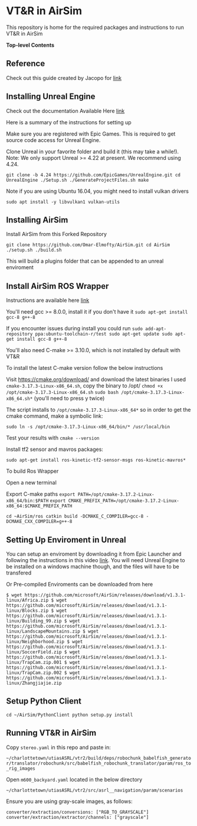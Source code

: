 
# VT&R in AirSim

This repository is home for the required packages and instructions to run VT&R in AirSim

**Top-level Contents**



## Reference

Check out this guide created by Jacopo  for [link](https://github.com/JacopoPan/a-minimalist-guide/blob/master/Part3-Using-AirSim.md)


## Installing Unreal Engine

Check out the documentation Available Here [link](https://microsoft.github.io/AirSim/build_linux/)

Here is a summary of the instructions for setting up 

Make sure you are registered with Epic Games. This is required to get source code access for Unreal Engine.

Clone Unreal in your favorite folder and build it (this may take a while!). Note: We only support Unreal >= 4.22 at present. We recommend using 4.24.

`git clone -b 4.24 https://github.com/EpicGames/UnrealEngine.git
cd UnrealEngine
./Setup.sh
./GenerateProjectFiles.sh
make`

Note if you are using Ubuntu 16.04, you might need to install vulkan drivers

`sudo apt install -y libvulkan1 vulkan-utils`


## Installing AirSim

Install AirSim from this Forked Repository

`git clone https://github.com/Omar-Elmofty/AirSim.git
cd AirSim
./setup.sh
./build.sh`

This will build a plugins folder that can be appended to an unreal enviroment

## Install AirSim ROS Wrapper

Instructions are available here [link](https://microsoft.github.io/AirSim/airsim_ros_pkgs/)

You'll need gcc >= 8.0.0, install it if you don't have it
`sudo apt-get install gcc-8 g++-8`

If you encounter issues during install you could run
`sudo add-apt-repository ppa:ubuntu-toolchain-r/test
sudo apt-get update
sudo apt-get install gcc-8 g++-8`


You'll also need C-make >= 3.10.0, which is not installed by default with VT&R

To install the latest C-make version follow the below instructions

Visit https://cmake.org/download/ and download the latest binaries
	I used `cmake-3.17.3-Linux-x86_64.sh`, copy the binary to /opt/
`chmod +x /opt/cmake-3.17.3-Linux-x86_64.sh` 
`sudo bash /opt/cmake-3.17.3-Linux-x86_64.sh*` (you'll need to press y twice)

The script installs to `/opt/cmake-3.17.3-Linux-x86_64*` so in order to get the cmake command, make a symbolic link:

`sudo ln -s /opt/cmake-3.17.3-Linux-x86_64/bin/* /usr/local/bin`

Test your results with `cmake --version`

Install tf2 sensor and mavros packages: 

`sudo apt-get install ros-kinetic-tf2-sensor-msgs ros-kinetic-mavros*`


To build Ros Wrapper

Open a new terminal

Export C-make paths
`export PATH=/opt/cmake-3.17.2-Linux-x86_64/bin:$PATH`
`export CMAKE_PREFIX_PATH=/opt/cmake-3.17.2-Linux-x86_64:$CMAKE_PREFIX_PATH`

`cd ~AirSim/ros
catkin build -DCMAKE_C_COMPILER=gcc-8 -DCMAKE_CXX_COMPILER=g++-8`


## Setting Up Enviroment in Unreal

You can setup an enviroment by downloading it from Epic Launcher and following the instructions in this video [link](https://www.youtube.com/watch?v=1oY8Qu5maQQ&t=305s). You will need Unreal Engine to be installed on a windows machine though, and the files will have to be transfered

Or Pre-compiled Enviroments can be downloaded from here

`$ wget https://github.com/microsoft/AirSim/releases/download/v1.3.1-linux/Africa.zip
$ wget https://github.com/microsoft/AirSim/releases/download/v1.3.1-linux/Blocks.zip
$ wget https://github.com/microsoft/AirSim/releases/download/v1.3.1-linux/Building_99.zip
$ wget https://github.com/microsoft/AirSim/releases/download/v1.3.1-linux/LandscapeMountains.zip
$ wget https://github.com/microsoft/AirSim/releases/download/v1.3.1-linux/Neighborhood.zip
$ wget https://github.com/microsoft/AirSim/releases/download/v1.3.1-linux/SoccerField.zip
$ wget https://github.com/microsoft/AirSim/releases/download/v1.3.1-linux/TrapCam.zip.001
$ wget https://github.com/microsoft/AirSim/releases/download/v1.3.1-linux/TrapCam.zip.002
$ wget https://github.com/microsoft/AirSim/releases/download/v1.3.1-linux/Zhangjiajie.zip`


## Setup Python Client

`cd ~/AirSim/PythonClient
python setup.py install`


## Running VT&R in AirSim


Copy `stereo.yaml` in this repo and paste in:

`~/charlottetown/utiasASRL/vtr2/build/deps/robochunk_babelfish_generator/translator/robochunk/src/babelfish_robochunk_translator/param/ros_to_rig_images`


Open `m600_backyard.yaml` located in the below directory

`~/charlottetown/utiasASRL/vtr2/src/asrl__navigation/param/scenarios`

Ensure you are using gray-scale images, as follows:

`converter/extraction/conversions: ["RGB_TO_GRAYSCALE"]
converter/extraction/extractor/channels: ["grayscale"]`



